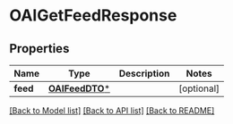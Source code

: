 # OAIGetFeedResponse

## Properties
Name | Type | Description | Notes
------------ | ------------- | ------------- | -------------
**feed** | [**OAIFeedDTO***](OAIFeedDTO.md) |  | [optional] 

[[Back to Model list]](../README.md#documentation-for-models) [[Back to API list]](../README.md#documentation-for-api-endpoints) [[Back to README]](../README.md)


